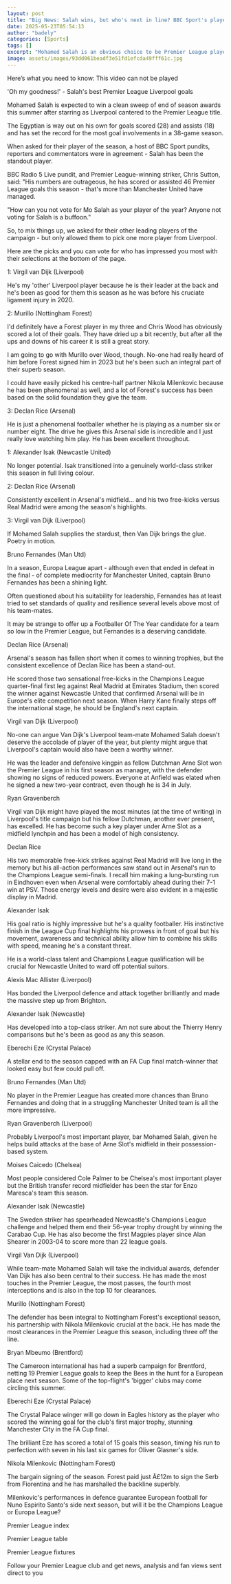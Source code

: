 ```yaml
---
layout: post
title: "Big News: Salah wins, but who's next in line? BBC Sport's players of the year"
date: 2025-05-23T05:54:13
author: "badely"
categories: [Sports]
tags: []
excerpt: "Mohamed Salah is an obvious choice to be Premier League player of the season but BBC Sport have picked some other players who have also stood out."
image: assets/images/93dd061beadf3e51fd1efcda49fff61c.jpg
---
```


Here’s what you need to know: This video can not be played

'Oh my goodness!' - Salah's best Premier League Liverpool goals

Mohamed Salah is expected to win a clean sweep of end of season awards this summer after starring as Liverpool cantered to the Premier League title.

The Egyptian is way out on his own for goals scored (28) and assists (18) and has set  the record for the most goal involvements in a 38-game season.

When asked for their player of the season, a host of BBC Sport pundits, reporters and commentators were in agreement - Salah has been the standout player.

BBC Radio 5 Live pundit, and Premier League-winning striker, Chris Sutton, said: "His numbers are outrageous, he has scored or assisted 46 Premier League goals this season - that's more than Manchester United have managed. 

"How can you not vote for Mo Salah as your player of the year? Anyone not voting for Salah is a buffoon."

So, to mix things up, we asked for their other leading players of the campaign - but only allowed them to pick one more player from Liverpool.

Here are the picks and you can vote for who has impressed you most with their selections at the bottom of the page.

1: Virgil van Dijk (Liverpool)

He's my 'other' Liverpool player because he is their leader at the back and he's been as good for them this season as he was before his cruciate ligament injury in 2020.

2: Murillo (Nottingham Forest)

I'd definitely have a Forest player in my three and Chris Wood has obviously scored a lot of their goals. They have dried up a bit recently, but after all the ups and downs of his career it is still a great story.

I am going to go with Murillo over Wood, though. No-one had really heard of him before Forest signed him in 2023 but he's been such an integral part of their superb season. 

I could have easily picked his centre-half partner Nikola Milenkovic because he has been phenomenal as well, and a lot of Forest's success has been based on the solid foundation they give the team.

3: Declan Rice (Arsenal)

He is just a phenomenal footballer whether he is playing as a number six or number eight. The drive he gives this Arsenal side is incredible and I just really love watching him play. He has been excellent throughout.

1: Alexander Isak (Newcastle United)

No longer potential. Isak transitioned into a genuinely world-class striker this season in full living colour.

2: Declan Rice (Arsenal)

Consistently excellent in Arsenal's midfield... and his two free-kicks versus Real Madrid were among the season's highlights.

3: Virgil van Dijk (Liverpool)

If Mohamed Salah supplies the stardust, then Van Dijk brings the glue. Poetry in motion.

Bruno Fernandes (Man Utd)

In a season, Europa League apart - although even that ended in defeat in the final - of complete mediocrity for Manchester United, captain Bruno Fernandes has been a shining light. 

Often questioned about his suitability for leadership, Fernandes has at least tried to set standards of quality and resilience several levels above most of his team-mates. 

It may be strange to offer up a Footballer Of The Year candidate for a team so low in the Premier League, but Fernandes is a deserving candidate.

Declan Rice (Arsenal)

Arsenal's season has fallen short when it comes to winning trophies, but the consistent excellence of Declan Rice has been a stand-out. 

He scored those two sensational free-kicks in the Champions League quarter-final first leg against Real Madrid at Emirates Stadium, then scored the winner against Newcastle United that confirmed Arsenal will be in Europe's elite competition next season. When Harry Kane finally steps off the international stage, he should be England's next captain.

Virgil van Dijk (Liverpool)

No-one can argue Van Dijk's Liverpool team-mate Mohamed Salah doesn't deserve the accolade of player of the year, but plenty might argue that Liverpool's captain would also have been a worthy winner. 

He was the leader and defensive kingpin as fellow Dutchman Arne Slot won the Premier League in his first season as manager, with the defender showing no signs of reduced powers. Everyone at Anfield was elated when he signed a new two-year contract, even though he is 34 in July.

Ryan Gravenberch

Virgil van Dijk might have played the most minutes (at the time of writing) in Liverpool's title campaign but his fellow Dutchman, another ever present, has excelled. He has become such a key player under Arne Slot as a midfield lynchpin and has been a model of high consistency.

Declan Rice

His two memorable free-kick strikes against Real Madrid will live long in the memory but his all-action performances saw stand out in Arsenal's run to the Champions League semi-finals. I recall him making a lung-bursting run in Eindhoven even when Arsenal were comfortably ahead during their 7-1 win at PSV. Those energy levels and desire were also evident in a majestic display in Madrid.

Alexander Isak

His goal ratio is highly impressive but he's a quality footballer. His instinctive finish in the League Cup final highlights his prowess in front of goal but his movement, awareness and technical ability allow him to combine his skills with speed, meaning he's a constant threat.

He is a world-class talent and Champions League qualification will be crucial for Newcastle United to ward off potential suitors.

Alexis Mac Allister (Liverpool)

Has bonded the Liverpool defence and attack together brilliantly and made the massive step up from Brighton.

Alexander Isak (Newcastle)

Has developed into a top-class striker. Am not sure about the Thierry Henry comparisons but he's been as good as any this season.

Eberechi Eze (Crystal Palace)

A stellar end to the season capped with an FA Cup final match-winner that looked easy but few could pull off.

Bruno Fernandes (Man Utd)

No player in the Premier League has created more chances than Bruno Fernandes and doing that in a struggling Manchester United team is all the more impressive.

Ryan Gravenberch (Liverpool)

Probably Liverpool's most important player, bar Mohamed Salah, given he helps build attacks at the base of Arne Slot's midfield in their possession-based system.

Moises Caicedo (Chelsea)

Most people considered Cole Palmer to be Chelsea's most important player but the British transfer record midfielder has been the star for Enzo Maresca's team this season.

Alexander Isak (Newcastle)

The Sweden striker has spearheaded Newcastle's Champions League challenge and helped them end their 56-year trophy drought by winning the Carabao Cup. He has also become the first Magpies player since Alan Shearer in 2003-04 to score more than 22 league goals.

Virgil Van Dijk (Liverpool)

While team-mate Mohamed Salah will take the individual awards, defender Van Dijk has also been central to their success. He has made the most touches in the Premier League, the most passes, the fourth most interceptions and is also in the top 10 for clearances.

Murillo (Nottingham Forest)

The defender has been integral to Nottingham Forest's exceptional season, his partnership with Nikola Milenkovic crucial at the back. He has made the most clearances in the Premier League this season, including three off the line.

Bryan Mbeumo (Brentford)

The Cameroon international has had a superb campaign for Brentford, netting 19 Premier League goals to keep the Bees in the hunt for a European place next season. Some of the top-flight's 'bigger' clubs may come circling this summer.

Eberechi Eze (Crystal Palace)

The Crystal Palace winger will go down in Eagles history as the player who scored the winning goal for the club's first major trophy, stunning Manchester City in the FA Cup final.

The brilliant Eze has scored a total of 15 goals this season, timing his run to perfection with seven in his last six games for Oliver Glasner's side.

Nikola Milenkovic (Nottingham Forest)

The bargain signing of the season. Forest paid just Â£12m to sign the Serb from Fiorentina and he has marshalled the backline superbly.

Milenkovic's performances in defence guarantee European football for Nuno Espirito Santo's side next season, but will it be the Champions League or Europa League?

Premier League index

Premier League table

Premier League fixtures

Follow your Premier League club and get news, analysis and fan views sent direct to you

